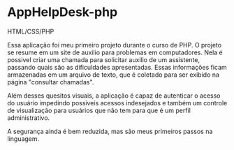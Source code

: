 # AppHelpDesk-php

HTML/CSS/PHP

Essa aplicação foi meu primeiro projeto durante o curso de PHP. O projeto se resume em um site de auxilio para problemas em computadores. Nela é possivel criar uma chamada para solicitar auxilio de um assistente, passando quais são as dificuldades apresentadas. Essas informações ficam armazenadas em um arquivo de texto, que é coletado para ser exibido na página "consultar chamadas". 

Além desses quesitos visuais, a aplicação é capaz de autenticar o acesso do usuário impedindo possiveis acessos indesejados e também um controle de visualização para usuários que não tem para que é um perfil administrativo.

A segurança ainda é bem reduzida, mas são meus primeiros passos na linguagem.
